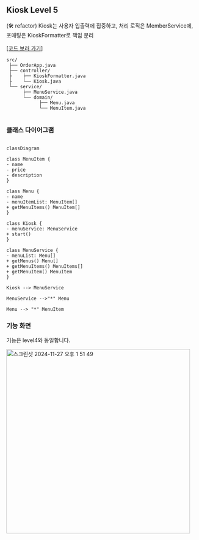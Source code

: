 ## Kiosk Level 5

(🛠 refactor) Kiosk는 사용자 입출력에 집중하고, 처리 로직은 MemberService에, 포매팅은 KioskFormatter로 책임 분리

[[코드 보러 가기]](./src/main/java)

```
src/
 ├── OrderApp.java
 ├── controller/
 ├    ├── KioskFormatter.java
 ├    └── Kiosk.java
 └── service/
      ├── MenuService.java
      └── domain/
            ├── Menu.java
            └── MenuItem.java
 
```

### 클래스 다이어그램

```mermaid

classDiagram

class MenuItem {
- name
- price
- description
}

class Menu {
- name
- menuItemList: MenuItem[]
+ getMenuItems() MenuItem[]
}

class Kiosk {
- menuService: MenuService
+ start()
}

class MenuService {
- menuList: Menu[]
+ getMenus() Menu[]
+ getMenuItems() MenuItems[]
+ getMenuItem() MenuItem
}

Kiosk --> MenuService

MenuService -->"*" Menu

Menu --> "*" MenuItem

```

### 기능 화면

기능은 level4와 동일합니다.

<img width="481" alt="스크린샷 2024-11-27 오후 1 51 49" src="https://github.com/user-attachments/assets/848d63f8-0974-44a2-a8c6-7b41e8beef95">
